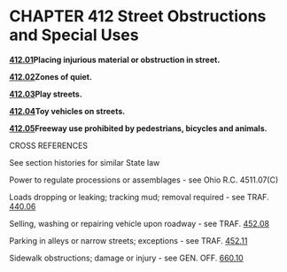 CHAPTER 412 Street Obstructions and Special Uses
================================================

[**412.01**](1d57f813.html)**Placing injurious material or obstruction
in street.**

[**412.02**](1d65a580.html)**Zones of quiet.**

[**412.03**](1d6a0902.html)**Play streets.**

[**412.04**](1d6f6f1d.html)**Toy vehicles on streets.**

[**412.05**](1d746e0b.html)**Freeway use prohibited by pedestrians,
bicycles and animals.**

CROSS REFERENCES

See section histories for similar State law

Power to regulate processions or assemblages - see Ohio R.C. 4511.07(C)

Loads dropping or leaking; tracking mud; removal required - see TRAF.
[440.06](259b4452.html)

Selling, washing or repairing vehicle upon roadway - see TRAF.
[452.08](2720f597.html)

Parking in alleys or narrow streets; exceptions - see TRAF.
[452.11](27315c3c.html)

Sidewalk obstructions; damage or injury - see GEN. OFF.
[660.10](35c804f7.html)
